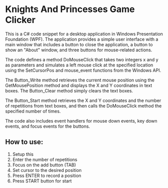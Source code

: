 # Knights And Princesses Game Clicker

This is a C# code snippet for a desktop application in Windows Presentation Foundation (WPF). The application provides a simple user interface with a main window that includes a button to close the application, a button to show an "About" window, and three buttons for mouse-related actions.

The code defines a method DoMouseClick that takes two integers x and y as parameters and simulates a left mouse click at the specified location using the SetCursorPos and mouse_event functions from the Windows API.

The Button_Write method retrieves the current mouse position using the GetMousePosition method and displays the X and Y coordinates in text boxes. The Button_Clear method simply clears the text boxes.

The Button_Start method retrieves the X and Y coordinates and the number of repetitions from text boxes, and then calls the DoMouseClick method the specified number of times.

The code also includes event handlers for mouse down events, key down events, and focus events for the buttons.

## How to use:
1. Setup this
2. Enter the number of repetitions
3. Focus on the add button (TAB)
4. Set cursor to the desired position
5. Press ENTER to record a position
6. Press START button for start

